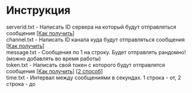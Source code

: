 # Инструкция

serverid.txt - Написать ID сервера на который будут отправляться сообщения [<a href="https://support.discord.com/hc/ru/articles/206346498-Где-мне-найти-ID-пользователя-сервера-сообщения-" target="_blank">Как получить</a>]<br>
channel.txt - Написать ID канала куда будут отправляться сообщения [<a href="https://support.discord.com/hc/ru/articles/206346498-Где-мне-найти-ID-пользователя-сервера-сообщения-" target="_blank">Как получить</a>]<br>
message.txt - Сообщения по 1 на строку. Будет отправлять рандомно! (можно добавлять во время работы)<br>
token.txt - Написать свой токен с которого будут отправлятся сообщения [<a href="https://youtu.be/lRxdUTjOgHM" target="_blank">Как получить</a>] [<a href="https://youtu.be/JhbfXfupAOs" target="_blank">2 способ</a>]<br>
time.txt - Интервал между сообщениями в секундах. 1 строка - от, 2 строка - до<br>
